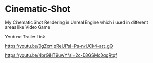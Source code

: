 # Cinematic-Shot
My Cinematic Shot Rendering in Unreal Engine which i used in different areas like Video Game 


Youtube Trailer Link

https://youtu.be/0gZxmIpReUI?si=Ps-nvUCk4-azt_gQ

https://youtu.be/4brGiHT9uwY?si=2c-D8GSMcDqgRtqf
